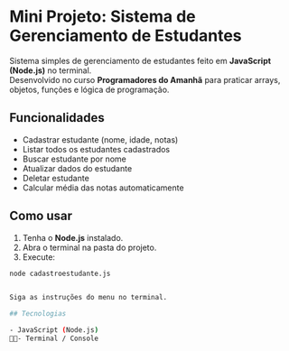 # Mini Projeto: Sistema de Gerenciamento de Estudantes

Sistema simples de gerenciamento de estudantes feito em **JavaScript (Node.js)** no terminal.  
Desenvolvido no curso **Programadores do Amanhã** para praticar arrays, objetos, funções e lógica de programação.

## Funcionalidades

- Cadastrar estudante (nome, idade, notas)
- Listar todos os estudantes cadastrados
- Buscar estudante por nome
- Atualizar dados do estudante
- Deletar estudante
- Calcular média das notas automaticamente

## Como usar

1. Tenha o **Node.js** instalado.
2. Abra o terminal na pasta do projeto.
3. Execute:
```bash
node cadastroestudante.js


Siga as instruções do menu no terminal.

## Tecnologias

- JavaScript (Node.js)
👩‍💻- Terminal / Console

